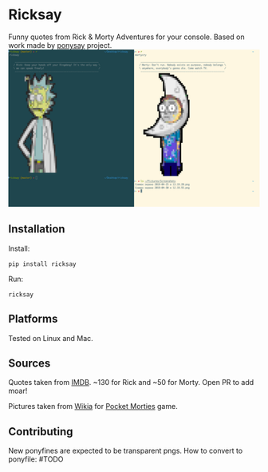 # Ricksay
Funny quotes from Rick & Morty Adventures for your console.
Based on work made by [ponysay](https://github.com/erkin/ponysay) project.
![screenshot](screen.png)

## Installation
Install:
```
pip install ricksay
```
Run:
```
ricksay
```

## Platforms
Tested on Linux and Mac.

## Sources
Quotes taken from [IMDB](https://www.imdb.com/title/tt2861424/quotes). 
~130 for Rick and ~50 for Morty.
Open PR to add moar!

Pictures taken from [Wikia](https://rickandmorty.fandom.com/wiki/Rickipedia) 
for [Pocket Morties](https://rickandmorty.fandom.com/wiki/Category:Pocket_Mortys) game.

## Contributing
New ponyfines are expected to be transparent pngs.
How to convert to ponyfile:
#TODO
